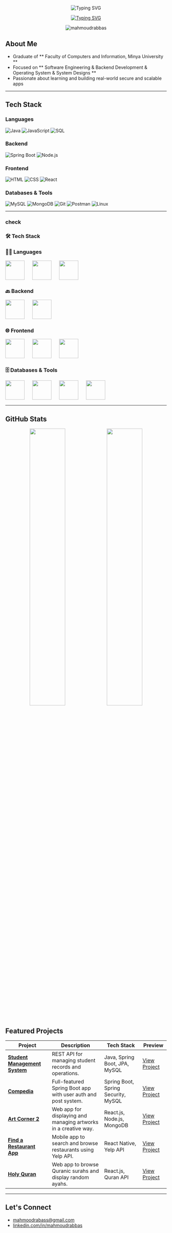 <p align="center">
  <img src="https://readme-typing-svg.demolab.com?font=Fira+Code&size=32&pause=500&color=0FF6FC&center=true&vCenter=true&width=600&lines=Mahmoud+Ramadan+Abbas&color=FF4500" alt="Typing SVG" />
</p>

<p align="center">
  <a href="https://github.com/mahmoudrabbas">
    <img src="https://readme-typing-svg.demolab.com?font=Fira+Code&weight=500&size=24&pause=1000&center=true&vCenter=true&width=450&lines=Software+Engeineer" alt="Typing SVG" />
  </a>
</p>

<p align="center">
  <img src="https://komarev.com/ghpvc/?username=mahmoudrabbas&label=Profile+Views&color=0e75b6&style=flat" alt="mahmoudrabbas" />
</p>


## About Me

- Graduate of ** Faculty of Computers and Information, Minya University **
- Focused on ** Software Engineering & Backend Development & Operating System & System Designs **  
- Passionate about learning and building real-world secure and scalable apps

---

## Tech Stack

###  Languages
![Java](https://img.shields.io/badge/Java-007396?style=for-the-badge&logo=java&logoColor=white)
![JavaScript](https://img.shields.io/badge/JavaScript-F7DF1E?style=for-the-badge&logo=javascript&logoColor=black)
![SQL](https://img.shields.io/badge/SQL-4479A1?style=for-the-badge&logo=postgresql&logoColor=white)

### Backend
![Spring Boot](https://img.shields.io/badge/Spring_Boot-6DB33F?style=for-the-badge&logo=spring-boot&logoColor=white)
![Node.js](https://img.shields.io/badge/Node.js-339933?style=for-the-badge&logo=nodedotjs&logoColor=white)

### Frontend
![HTML](https://img.shields.io/badge/HTML5-E34F26?style=for-the-badge&logo=html5&logoColor=white)
![CSS](https://img.shields.io/badge/CSS3-1572B6?style=for-the-badge&logo=css3&logoColor=white)
![React](https://img.shields.io/badge/React-20232A?style=for-the-badge&logo=react&logoColor=61DAFB)

### Databases & Tools
![MySQL](https://img.shields.io/badge/MySQL-005C84?style=for-the-badge&logo=mysql&logoColor=white)
![MongoDB](https://img.shields.io/badge/MongoDB-4EA94B?style=for-the-badge&logo=mongodb&logoColor=white)
![Git](https://img.shields.io/badge/Git-F05032?style=for-the-badge&logo=git&logoColor=white)
![Postman](https://img.shields.io/badge/Postman-FF6C37?style=for-the-badge&logo=postman&logoColor=white)
![Linux](https://img.shields.io/badge/Linux-FCC624?style=for-the-badge&logo=linux&logoColor=black)

---
### check

### 🛠️ Tech Stack

### 👨‍💻 Languages
<p>
  <img src="https://cdn.jsdelivr.net/gh/devicons/devicon/icons/java/java-original.svg" width="60" height="60" style="margin-right: 20px;"/>
  <img src="https://cdn.jsdelivr.net/gh/devicons/devicon/icons/javascript/javascript-original.svg" width="60" height="60" style="margin-right: 20px;"/>
  <img src="https://cdn.jsdelivr.net/gh/devicons/devicon/icons/mysql/mysql-original.svg" width="60" height="60" style="margin-right: 20px;"/>
</p>

### 🔙 Backend
<p>
  <img src="https://cdn.jsdelivr.net/gh/devicons/devicon/icons/spring/spring-original.svg" width="60" height="60" style="margin-right: 20px;"/>
  <img src="https://cdn.jsdelivr.net/gh/devicons/devicon/icons/nodejs/nodejs-original.svg" width="60" height="60" style="margin-right: 20px;"/>
</p>

### 🌐 Frontend
<p>
  <img src="https://cdn.jsdelivr.net/gh/devicons/devicon/icons/html5/html5-original.svg" width="60" height="60" style="margin-right: 20px;"/>
  <img src="https://cdn.jsdelivr.net/gh/devicons/devicon/icons/css3/css3-original.svg" width="60" height="60" style="margin-right: 20px;"/>
  <img src="https://cdn.jsdelivr.net/gh/devicons/devicon/icons/react/react-original.svg" width="60" height="60" style="margin-right: 20px;"/>
</p>

### 🗄️ Databases & Tools
<p>
  <img src="https://cdn.jsdelivr.net/gh/devicons/devicon/icons/mongodb/mongodb-original.svg" width="60" height="60" style="margin-right: 20px;"/>
  <img src="https://cdn.jsdelivr.net/gh/devicons/devicon/icons/git/git-original.svg" width="60" height="60" style="margin-right: 20px;"/>
  <img src="https://cdn.jsdelivr.net/gh/devicons/devicon/icons/postman/postman-original.svg" width="60" height="60" style="margin-right: 20px;"/>
  <img src="https://cdn.jsdelivr.net/gh/devicons/devicon/icons/linux/linux-original.svg" width="60" height="60" style="margin-right: 20px;"/>
</p>



----------------
## GitHub Stats

<p align="center">
  <img src="https://github-readme-stats.vercel.app/api?username=mahmoudrabbas&show_icons=true&theme=radical" width="47%"/>
  <img src="https://github-readme-streak-stats.herokuapp.com/?user=mahmoudrabbas&theme=radical" width="47%"/>
</p>


## Featured Projects

| Project | Description | Tech Stack | Preview |
|---------|-------------|------------|---------|
| **[Student Management System](https://github.com/mahmoudrabbas/student_management_system)** | REST API for managing student records and operations. | Java, Spring Boot, JPA, MySQL | [View Project](https://github.com/mahmoudrabbas/student_management_system) |
| **[Compedia](https://github.com/mahmoudrabbas/compedia)** | Full-featured Spring Boot app with user auth and post system. | Spring Boot, Spring Security, MySQL | [View Project](https://github.com/mahmoudrabbas/compedia) |
| **[Art Corner 2](https://github.com/mahmoudrabbas/art-corner2)** | Web app for displaying and managing artworks in a creative way. | React.js, Node.js, MongoDB | [View Project](https://github.com/mahmoudrabbas/art-corner2) |
| **[Find a Restaurant App](https://github.com/mahmoudrabbas/find-a-restaurant-app)** | Mobile app to search and browse restaurants using Yelp API. | React Native, Yelp API | [View Project](https://github.com/mahmoudrabbas/find-a-restaurant-app) |
| **[Holy Quran](https://github.com/mahmoudrabbas/holy-quran)** | Web app to browse Quranic surahs and display random ayahs. | React.js, Quran API | [View Project](https://github.com/mahmoudrabbas/holy-quran) |

---

## Let's Connect

- [mahmoodrabass@gmail.com](mailto:mahmoodrabass@gmail.com)  
- [linkedin.com/in/mahmoudrabbas](https://www.linkedin.com/in/mahmoudrabbas)  

